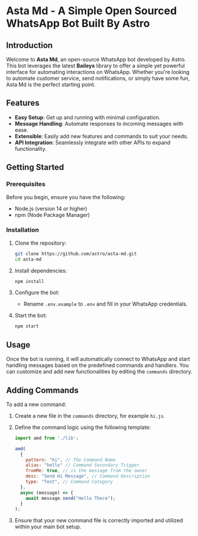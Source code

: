 # Asta Md - A Simple Open Sourced WhatsApp Bot Built By Astro

## Introduction

Welcome to **Asta Md**, an open-source WhatsApp bot developed by Astro. This bot leverages the latest **Baileys** library to offer a simple yet powerful interface for automating interactions on WhatsApp. Whether you're looking to automate customer service, send notifications, or simply have some fun, Asta Md is the perfect starting point.

## Features

- **Easy Setup**: Get up and running with minimal configuration.
- **Message Handling**: Automate responses to incoming messages with ease.
- **Extensible**: Easily add new features and commands to suit your needs.
- **API Integration**: Seamlessly integrate with other APIs to expand functionality.

## Getting Started

### Prerequisites

Before you begin, ensure you have the following:

- Node.js (version 14 or higher)
- npm (Node Package Manager)

### Installation

1. Clone the repository:
    ```sh
    git clone https://github.com/astro/asta-md.git
    cd asta-md
    ```

2. Install dependencies:
    ```sh
    npm install
    ```

3. Configure the bot:
    - Rename `.env.example` to `.env` and fill in your WhatsApp credentials.

4. Start the bot:
    ```sh
    npm start
    ```

## Usage

Once the bot is running, it will automatically connect to WhatsApp and start handling messages based on the predefined commands and handlers. You can customize and add new functionalities by editing the `commands` directory.

## Adding Commands

To add a new command:

1. Create a new file in the `commands` directory, for example `hi.js`.
2. Define the command logic using the following template:
    ```javascript
    import amd from './lib';
    
    amd(
      {
        pattern: "hi", // The Command Name
        alias: "hello" // Command Secondary Trigger
        fromMe: true, // is the message from the owner
        desc: "Send Hi Message", // Command Description
        type: "Test", // Command Category
      },
      async (message) => {
        await message.send("Hello There");
      }
    );
    ```

3. Ensure that your new command file is correctly imported and utilized within your main bot setup.